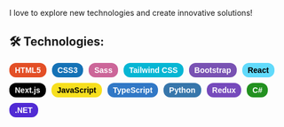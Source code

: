 
I love to explore new technologies and create innovative solutions!
## 🛠️ Technologies:
<div style="display: flex; flex-wrap: wrap; gap: 10px;">
  <span style="background-color: #E34F26; color: white; padding: 5px 10px; border-radius: 12px; font-family: Arial, sans-serif; font-weight: bold;">HTML5</span>
  <span style="background-color: #1572B6; color: white; padding: 5px 10px; border-radius: 12px; font-family: Arial, sans-serif; font-weight: bold;">CSS3</span>
  <span style="background-color: #CC6699; color: white; padding: 5px 10px; border-radius: 12px; font-family: Arial, sans-serif; font-weight: bold;">Sass</span>
  <span style="background-color: #06B6D4; color: white; padding: 5px 10px; border-radius: 12px; font-family: Arial, sans-serif; font-weight: bold;">Tailwind CSS</span>
  <span style="background-color: #7952B3; color: white; padding: 5px 10px; border-radius: 12px; font-family: Arial, sans-serif; font-weight: bold;">Bootstrap</span>
  <span style="background-color: #61DAFB; color: black; padding: 5px 10px; border-radius: 12px; font-family: Arial, sans-serif; font-weight: bold;">React</span>
  <span style="background-color: #000000; color: white; padding: 5px 10px; border-radius: 12px; font-family: Arial, sans-serif; font-weight: bold;">Next.js</span>
  <span style="background-color: #F7DF1E; color: black; padding: 5px 10px; border-radius: 12px; font-family: Arial, sans-serif; font-weight: bold;">JavaScript</span>
  <span style="background-color: #3178C6; color: white; padding: 5px 10px; border-radius: 12px; font-family: Arial, sans-serif; font-weight: bold;">TypeScript</span>
  <span style="background-color: #3776AB; color: white; padding: 5px 10px; border-radius: 12px; font-family: Arial, sans-serif; font-weight: bold;">Python</span>
  <span style="background-color: #764ABC; color: white; padding: 5px 10px; border-radius: 12px; font-family: Arial, sans-serif; font-weight: bold;">Redux</span>
  <span style="background-color: #239120; color: white; padding: 5px 10px; border-radius: 12px; font-family: Arial, sans-serif; font-weight: bold;">C#</span>
  <span style="background-color: #512BD4; color: white; padding: 5px 10px; border-radius: 12px; font-family: Arial, sans-serif; font-weight: bold;">.NET</span>
</div>



